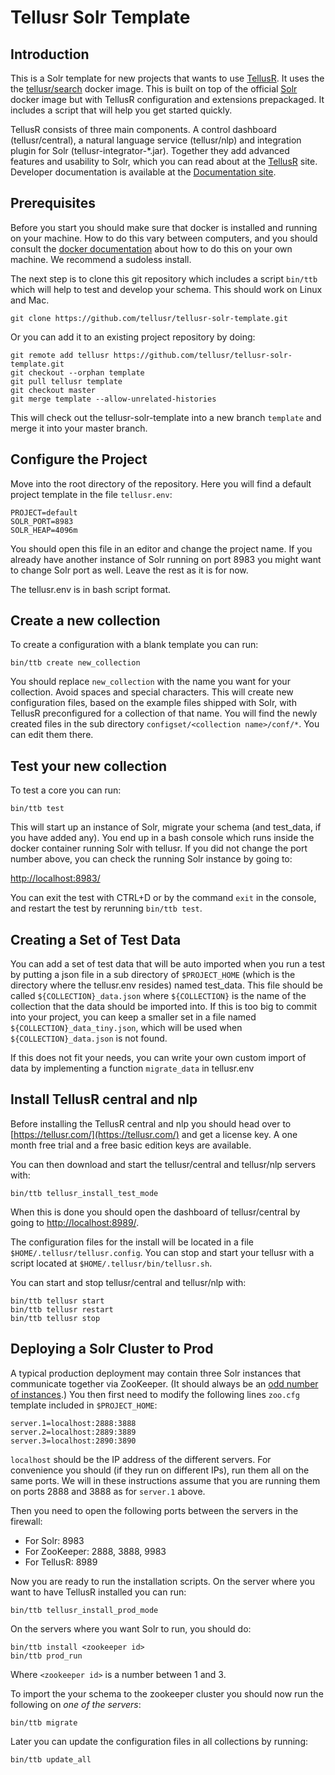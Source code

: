 ﻿# Tellusr Solr Template

## Introduction

This is a Solr template for new projects that wants to use [TellusR](https://tellusr.com/). It uses the the [tellusr/search](https://hub.docker.com/r/tellusr/search) docker image. This is built on top of the official [Solr](https://hub.docker.com/_/solr) docker image but with TellusR configuration and extensions prepackaged. It includes a script that will help you get started quickly.

TellusR consists of three main components. A control dashboard (tellusr/central), a natural language service (tellusr/nlp) and integration plugin for Solr (tellusr-integrator-*.jar). Together they add advanced features and usability to Solr, which you can read about at the [TellusR](https://tellusr.com/) site. Developer documentation is available at the [Documentation site](https://docs.tellusr.com/).


## Prerequisites

Before you start you should make sure that docker is installed and running on your machine. How to do this vary between computers, and you should consult the [docker documentation](https://docs.docker.com/get-docker/) about how to do this on your own machine. We recommend a sudoless install.

The next step is to clone this git repository which includes a script `bin/ttb` which will help to test and develop your schema. This should work on Linux and Mac.

```
git clone https://github.com/tellusr/tellusr-solr-template.git
```

Or you can add it to an existing project repository by doing:

```
git remote add tellusr https://github.com/tellusr/tellusr-solr-template.git
git checkout --orphan template
git pull tellusr template
git checkout master
git merge template --allow-unrelated-histories
```

This will check out the tellusr-solr-template into a new branch `template` and merge it into your master branch.


## Configure the Project

Move into the root directory of the repository. Here you will find a default project template in the file `tellusr.env`:

```
PROJECT=default
SOLR_PORT=8983
SOLR_HEAP=4096m
```

You should open this file in an editor and change the project name. If you already have another instance of Solr running on port 8983 you might want to change Solr port as well. Leave the rest as it is for now.

The tellusr.env is in bash script format.


## Create a new collection

To create a configuration with a blank template you can run:

`bin/ttb create new_collection`

You should replace `new_collection` with the name you want for your collection. Avoid spaces and special characters. This will create new configuration files, based on the example files shipped with Solr, with TellusR preconfigured for a collection of that name. You will find the newly created files in the sub directory `configset/<collection name>/conf/*`. You can edit them there.


## Test your new collection

To test a core you can run:

```bin/ttb test```

This will start up an instance of Solr, migrate your schema (and test_data, if you have added any). You end up in a bash console which runs inside the docker container running Solr with tellusr. If you did not change the port number above, you can check the running Solr instance by going to:

[http://localhost:8983/](http://localhost:8983/)

You can exit the test with CTRL+D or by the command `exit` in the console, and restart the test by rerunning `bin/ttb test`.

## Creating a Set of Test Data

You can add a set of test data that will be auto imported when you run a test by putting a json file in a sub directory of `$PROJECT_HOME` (which is the directory where the tellusr.env resides) named test_data. This file should be called `${COLLECTION}_data.json` where `${COLLECTION}` is the name of the collection that the data should be imported into. If this is too big to commit into your project, you can keep a smaller set in a file named `${COLLECTION}_data_tiny.json`, which will be used when `${COLLECTION}_data.json` is not found.

If this does not fit your needs, you can write your own custom import of data by implementing a function `migrate_data` in tellusr.env


## Install TellusR central and nlp

Before installing the TellusR central and nlp you should head over to [https://tellusr.com/](https://tellusr.com/) and get a license key. A one month free trial and a free basic edition keys are available.

You can then download and start the tellusr/central and tellusr/nlp servers with:

```
bin/ttb tellusr_install_test_mode
```

When this is done you should open the dashboard of tellusr/central by going to [http://localhost:8989/](http://localhost:8989/).

The configuration files for the install will be located in a file `$HOME/.tellusr/tellusr.config`. You can stop and start your tellusr with a script located at `$HOME/.tellusr/bin/tellusr.sh`.

You can start and stop tellusr/central and tellusr/nlp with:

```
bin/ttb tellusr start
bin/ttb tellusr restart
bin/ttb tellusr stop
```


## Deploying a Solr Cluster to Prod

A typical production deployment may contain three Solr instances that communicate together via ZooKeeper. (It should always be an [odd number of instances](https://solr.apache.org/guide/8_8/setting-up-an-external-zookeeper-ensemble.html).) You then first need to modify the following lines `zoo.cfg` template included in `$PROJECT_HOME`:

```
server.1=localhost:2888:3888
server.2=localhost:2889:3889
server.3=localhost:2890:3890
```

`localhost` should be the IP address of the different servers. For convenience you should (if they run on different IPs), run them all on the same ports. We will in these instructions assume that you are running them on ports 2888 and 3888 as for `server.1` above.

Then you need to open the following ports between the servers in the firewall:

 * For Solr: 8983
 * For ZooKeeper: 2888, 3888, 9983
 * For TellusR: 8989

Now you are ready to run the installation scripts. On the server where you want to have TellusR installed you can run:

```
bin/ttb tellusr_install_prod_mode
```

On the servers where you want Solr to run, you should do:

```
bin/ttb install <zookeeper id>
bin/ttb prod_run
```

Where `<zookeeper id>` is a number between 1 and 3.

To import the your schema to the zookeeper cluster you should now run the following on *one of the servers*:

```
bin/ttb migrate
```

Later you can update the configuration files in all collections by running:

```
bin/ttb update_all
```
